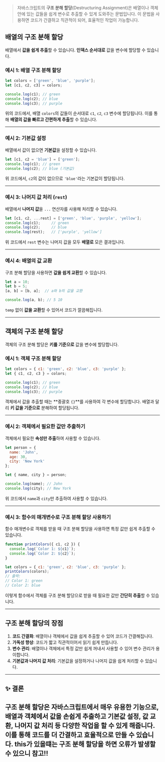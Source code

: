 > 자바스크립트의 **구조 분해 할당**(Destructuring Assignment)은 배열이나 객체 안에 있는 값들을 쉽게 변수로 추출할 수 있게 도와주는 문법입니다. 이 문법을 사용하면 코드가 간결하고 직관적이 되어, 효율적인 작업이 가능합니다.

## 배열의 구조 분해 할당

배열에서 **값을 쉽게 추출**할 수 있습니다. **인덱스 순서대로** 값을 변수에 할당할 수 있습니다.

### 예시 1: 배열 구조 분해 할당

```javascript
let colors = ['green', 'blue', 'purple'];
let [c1, c2, c3] = colors;

console.log(c1); // green
console.log(c2); // blue
console.log(c3); // purple
```

위의 코드에서, 배열 `colors`의 값들이 순서대로 `c1`, `c2`, `c3` 변수에 할당됩니다. 이를 통해 **배열의 값을 빠르고 간편하게 추출**할 수 있습니다.

---

### 예시 2: 기본값 설정

배열에서 값이 없으면 **기본값**을 설정할 수 있습니다.

```javascript
let [c1, c2 = 'blue'] = ['green'];
console.log(c1); // green
console.log(c2); // blue (기본값)
```

위 코드에서, `c2`의 값이 없으므로 `'blue'`라는 기본값이 할당됩니다.

---

### 예시 3: 나머지 값 처리 (`rest`)

배열에서 **나머지 값**을 `...` 연산자를 사용해 처리할 수 있습니다.

```javascript
let [c1, c2, ...rest] = ['green', 'blue', 'purple', 'yellow'];
console.log(c1);     // green
console.log(c2);     // blue
console.log(rest);   // ['purple', 'yellow']
```

위 코드에서 `rest` 변수는 나머지 값을 모두 **배열로** 모은 결과입니다.

---

### 예시 4: 배열의 값 교환

구조 분해 할당을 사용하면 **값을 쉽게 교환**할 수 있습니다.

```javascript
let a = 10;
let b = 5;
[a, b] = [b, a];  // a와 b의 값을 교환

console.log(a, b); // 5 10
```

`temp` 없이 **값을 교환**할 수 있어서 코드가 깔끔해집니다.

---

## 객체의 구조 분해 할당

객체의 구조 분해 할당은 **키를 기준으로** 값을 변수에 할당합니다.

### 예시 1: 객체 구조 분해 할당

```javascript
let colors = { c1: 'green', c2: 'blue', c3: 'purple' };
let { c1, c2, c3 } = colors;

console.log(c1); // green
console.log(c2); // blue
console.log(c3); // purple
```

객체에서 값을 추출할 때는 **중괄호 `{}`**를 사용하여 각 변수에 할당합니다. 배열과 달리 **키 값을 기준으로** 분해하여 할당됩니다.

---

### 예시 2: 객체에서 필요한 값만 추출하기

객체에서 필요한 **속성만 추출**하여 사용할 수 있습니다.

```javascript
let person = {
  name: 'John',
  age: 30,
  city: 'New York'
};

let { name, city } = person;

console.log(name); // John
console.log(city); // New York
```

위 코드에서 `name`과 `city`만 추출하여 사용할 수 있습니다.

---

### 예시 3: 함수의 매개변수로 구조 분해 할당 사용하기

함수 매개변수로 객체를 받을 때 구조 분해 할당을 사용하면 특정 값만 쉽게 추출할 수 있습니다.

```javascript
function printColors({ c1, c2 }) {
  console.log(`Color 1: ${c1}`);
  console.log(`Color 2: ${c2}`);
}

let colors = { c1: 'green', c2: 'blue', c3: 'purple' };
printColors(colors);
// 출력: 
// Color 1: green
// Color 2: blue
```

이렇게 함수에서 객체를 구조 분해 할당으로 받을 때 필요한 값만 **간단히 추출**할 수 있습니다.

---

## 구조 분해 할당의 장점

1. **코드 간결화**: 배열이나 객체에서 값을 쉽게 추출할 수 있어 코드가 간결해집니다.
2. **가독성 향상**: 코드가 짧고 직관적이어서 읽기 쉽게 만듭니다.
3. **변수 관리**: 배열이나 객체에서 특정 값만 쉽게 꺼내서 사용할 수 있어 변수 관리가 용이합니다.
4. **기본값과 나머지 값 처리**: 기본값을 설정하거나 나머지 값을 쉽게 처리할 수 있습니다.

---

## ✨ 결론

구조 분해 할당은 자바스크립트에서 매우 **유용한 기능**으로, 배열과 객체에서 값을 손쉽게 추출하고 **기본값 설정**, **값 교환**, **나머지 값 처리** 등 다양한 작업을 할 수 있게 해줍니다. 이를 통해 코드를 더 **간결하고 효율적**으로 만들 수 있습니다.
this가 있을떄는 구조 분해 할당을 하면 오류가 발생할 수 있으니 참고!!
---
